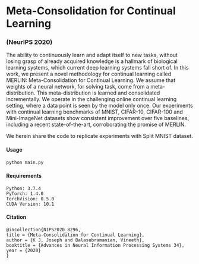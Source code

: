 # Meta-Consolidation for Continual Learning 
### (NeurIPS 2020)

The ability to continuously learn and adapt itself to new tasks, without losing grasp of already acquired knowledge is a hallmark of biological learning systems, which current deep learning systems fall short of. In this work, we present a novel methodology for continual learning called MERLIN: Meta-Consolidation for Continual Learning.
We assume that weights of a neural network, for solving task, come from a meta-distribution. This meta-distribution is learned and consolidated incrementally. We operate in the challenging online continual learning setting, where a data point is seen by the model only once.
Our experiments with continual learning benchmarks of MNIST, CIFAR-10, CIFAR-100 and Mini-ImageNet datasets show consistent improvement over five baselines, including a recent state-of-the-art, corroborating the promise of MERLIN.

We herein share the code to replicate experiments with Split MNIST dataset.

#### Usage

```python
python main.py
```

#### Requirements

```shell script
Python: 3.7.4
PyTorch: 1.4.0
TorchVision: 0.5.0
CUDA Version: 10.1 
```

#### Citation

``` 
@incollection{NIPS2020_8296,
title = {Meta-Consolidation for Continual Learning},
author = {K J, Joseph and Balasubramanian, Vineeth},
booktitle = {Advances in Neural Information Processing Systems 34},
year = {2020}
}
```

